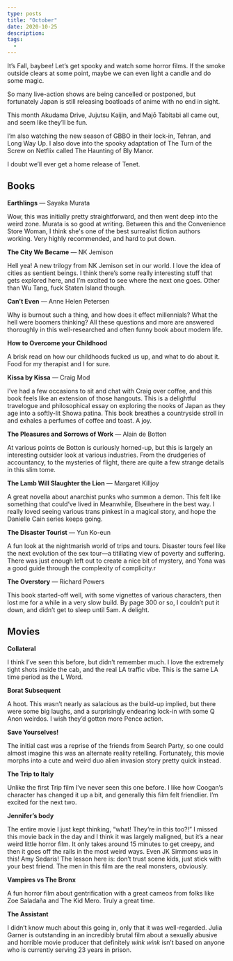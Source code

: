 ```yaml
---
type: posts
title: "October"
date: 2020-10-25
description: 
tags:
  - 
---
```


It’s Fall, baybee! Let’s get spooky and watch some horror films. If the smoke outside clears at some point, maybe we can even light a candle and do some magic.

So many live-action shows are being cancelled or postponed, but fortunately Japan is still releasing boatloads of anime with no end in sight. 

This month Akudama Drive, Jujutsu Kaijin, and Majō Tabitabi all came out, and seem like they’ll be fun.

I’m also watching the new season of GBBO in their lock-in, Tehran, and Long Way Up. I also dove into the spooky adaptation of The Turn of the Screw on Netflix called The Haunting of Bly Manor.

I doubt we’ll ever get a home release of Tenet.

<!--more-->

## Books

**Earthlings** — Sayaka Murata

Wow, this was initially pretty straightforward, and then went deep into the weird zone. Murata is so good at writing. Between this and the Convenience Store Woman, I think she's one of the best surrealist fiction authors working. Very highly recommended, and hard to put down.

**The City We Became** — NK Jemison

Hell yea! A new trilogy from NK Jemison set in our world. I love the idea of cities as sentient beings. I think there’s some really interesting stuff that gets explored here, and I’m excited to see where the next one goes. Other than Wu Tang, fuck Staten Island though.

**Can’t Even** — Anne Helen Petersen

Why is burnout such a thing, and how does it effect millennials? What the hell were boomers thinking? All these questions and more are answered thoroughly in this well-researched and often funny book about modern life.

**How to Overcome your Childhood**

A brisk read on how our childhoods fucked us up, and what to do about it. Food for my therapist and I for sure.

**Kissa by Kissa** — Craig Mod

I’ve had a few occasions to sit and chat with Craig over coffee, and this book feels like an extension of those hangouts. This is a delightful travelogue and philosophical essay on exploring the nooks of Japan as they age into a softly-lit Showa patina. This book breathes a countryside stroll in and exhales a perfumes of coffee and toast. A joy.

**The Pleasures and Sorrows of Work** — Alain de Botton

At various points de Botton is curiously horned-up, but this is largely an interesting outsider look at various industries. From the drudgeries of accountancy, to the mysteries of flight, there are quite a few strange details in this slim tome.

**The Lamb Will Slaughter the Lion** — Margaret Killjoy

A great novella about anarchist punks who summon a demon. This felt like something that could’ve lived in Meanwhile, Elsewhere in the best way. I really loved seeing various trans pinkest in a magical story, and hope the Danielle Cain series keeps going. 

**The Disaster Tourist** — Yun Ko-eun

A fun look at the nightmarish world of trips and tours. Disaster tours feel like the next evolution of the sex tour—a titillating view of poverty and suffering. There was just enough left out to create a nice bit of mystery, and Yona was a good guide through the complexity of complicity.r 

**The Overstory** — Richard Powers

This book started-off well, with some vignettes of various characters, then lost me for a while in a very slow build. By page 300 or so, I couldn’t put it down, and didn’t get to sleep until 5am. A delight.

## Movies

**Collateral**

I think I’ve seen this before, but didn’t remember much. I love the extremely tight shots inside the cab, and the real LA traffic vibe. This is the same LA time period as the L Word.

**Borat Subsequent**

A hoot. This wasn’t nearly as salacious as the build-up implied, but there were some big laughs, and a surprisingly endearing lock-in with some Q Anon weirdos. I wish they’d gotten more Pence action.

**Save Yourselves!**

The initial cast was a reprise of the friends from Search Party, so one could almost imagine this was an alternate reality retelling. Fortunately, this movie morphs into a cute and weird duo alien invasion story pretty quick instead.

**The Trip to Italy** 

Unlike the first Trip film I’ve never seen this one before. I like how Coogan’s character has changed it up a bit, and generally this film felt friendlier. I’m excited for the next two.

**Jennifer’s body**

The entire movie I just kept thinking, “what! They’re in this too?!” I missed this movie back in the day and I think it was largely maligned, but it’s a near weird little horror film. It only takes around 15 minutes to get creepy, and then it goes off the rails in the most weird ways. Even JK Simmons was in this! Amy Sedaris! The lesson here is: don’t trust scene kids, just stick with your best friend. The men in this film are the real monsters, obviously.

**Vampires vs The Bronx**

A fun horror film about gentrification with a great cameos from folks like Zoe Saladaña and The Kid Mero. Truly a great time.

**The Assistant**

I didn’t know much about this going in, only that it was well-regarded. Julia Garner is outstanding in an incredibly brutal film about a sexually abusive and horrible movie producer that definitely *wink wink* isn’t based on anyone who is currently serving 23 years in prison.